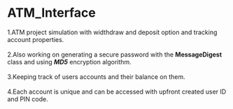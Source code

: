 # ATM_Interface
1.ATM project simulation with widthdraw and deposit option and tracking account properties.<br>
<br>
2.Also working on generating a secure password with the <b>MessageDigest</b> class and using <i><b>MD5</b></i> encryption algorithm.<br>
<br>
3.Keeping track of users accounts and their balance on them.<br>
<br>
4.Each account is unique and can be accessed with upfront created user ID and PIN code.

